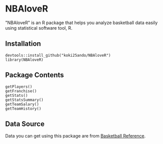 # NBAloveR

"NBAloveR" is an R package that helps you analyze basketball data easily using statistical software tool, R.

## Installation

```{r}
devtools::install_github("koki25ando/NBAloveR")
library(NBAloveR)
```

## Package Contents

```{r}
getPlayers()
getFranchise()
getStats()
getStatsSummary()
getTeamSalary()
getTeamHistory()
```

## Data Source
Data you can get using this package are from [Basketball Reference](https://www.basketball-reference.com/).
